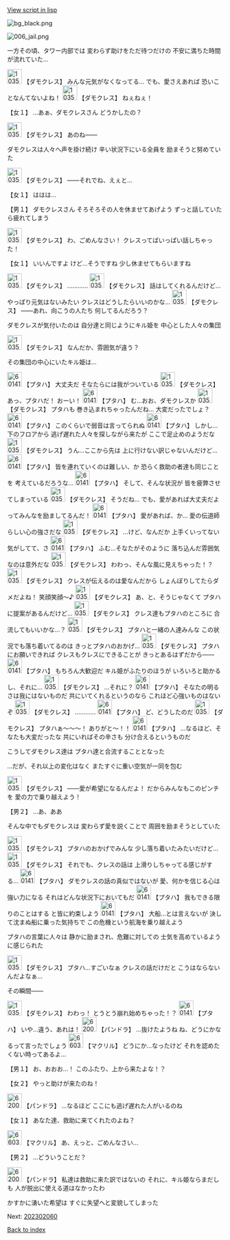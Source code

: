 [View script in lisp](../scripts/202302053.txt)

![bg_black.png](../images/backgrounds/bg_black.png)

![006_jail.png](../images/backgrounds/006_jail.png)

一方その頃、タワー内部では
変わらず助けをただ待つだけの
不安に満ちた時間が流れていた…

<img src="../images/units/103511.png" alt="103511.png" height="34"/>
【ダモクレス】
みんな元気がなくなってる…
でも、愛さえあれば
恐いことなんてないよね！

<img src="../images/units/103511.png" alt="103511.png" height="34"/>
【ダモクレス】
ねぇねぇ！

【女１】
…あぁ、ダモクレスさん
どうかしたの？

<img src="../images/units/103511.png" alt="103511.png" height="34"/>
【ダモクレス】
あのね――

ダモクレスは人々へ声を掛け続け
辛い状況下にいる全員を
励まそうと努めていた

<img src="../images/units/103511.png" alt="103511.png" height="34"/>
【ダモクレス】
――それでね、えぇと…

【女１】
ははは…

【男１】
ダモクレスさん
そろそろその人を休ませてあげよう
ずっと話していたら疲れてしまう

<img src="../images/units/103511.png" alt="103511.png" height="34"/>
【ダモクレス】
わ、ごめんなさい！
クレスってばいっぱい話しちゃった！

【女１】
いいんですよ
けど…そうですね
少し休ませてもらいますね

<img src="../images/units/103511.png" alt="103511.png" height="34"/>
【ダモクレス】
…………

<img src="../images/units/103511.png" alt="103511.png" height="34"/>
【ダモクレス】
話はしてくれるんだけど…
やっぱり元気はないみたい
クレスはどうしたらいいのかな…

<img src="../images/units/103511.png" alt="103511.png" height="34"/>
【ダモクレス】
――あれ、向こうの人たち
何してるんだろう？

ダモクレスが気付いたのは
自分達と同じようにキル姫を
中心とした人々の集団

<img src="../images/units/103511.png" alt="103511.png" height="34"/>
【ダモクレス】
なんだか、雰囲気が違う？

その集団の中心にいたキル姫は…

<img src="../images/units/601411.png" alt="601411.png" height="34"/>
【プタハ】
大丈夫だ
そなたらには我がついている

<img src="../images/units/103511.png" alt="103511.png" height="34"/>
【ダモクレス】
あっ、プタハだ！
おーい！

<img src="../images/units/601411.png" alt="601411.png" height="34"/>
【プタハ】
む…おお、ダモクレスか

<img src="../images/units/103511.png" alt="103511.png" height="34"/>
【ダモクレス】
プタハも
巻き込まれちゃったんだね…
大変だったでしょ？

<img src="../images/units/601411.png" alt="601411.png" height="34"/>
【プタハ】
このくらいで弱音は言ってられぬ

<img src="../images/units/601411.png" alt="601411.png" height="34"/>
【プタハ】
しかし…下のフロアから
逃げ遅れた人々を探しながら来たが
ここで足止めのようだな

<img src="../images/units/103511.png" alt="103511.png" height="34"/>
【ダモクレス】
うん…ここから先は
上に行けない訳じゃないんだけど…

<img src="../images/units/601411.png" alt="601411.png" height="34"/>
【プタハ】
皆を連れていくのは難しい、か
恐らく救助の者達も同じことを
考えているだろうな…

<img src="../images/units/601411.png" alt="601411.png" height="34"/>
【プタハ】
そして、そんな状況が
皆を疲弊させてしまっている

<img src="../images/units/103511.png" alt="103511.png" height="34"/>
【ダモクレス】
そうだね…
でも、愛があれば大丈夫だよ
ってみんなを励ましてるんだ！

<img src="../images/units/601411.png" alt="601411.png" height="34"/>
【プタハ】
愛があれば、か…
愛の伝道師らしい心の強さだな

<img src="../images/units/103511.png" alt="103511.png" height="34"/>
【ダモクレス】
…けど、なんだか
上手くいってない気がしてて、さ

<img src="../images/units/601411.png" alt="601411.png" height="34"/>
【プタハ】
ふむ…そなたがそのように
落ち込んだ雰囲気なのは意外だな

<img src="../images/units/103511.png" alt="103511.png" height="34"/>
【ダモクレス】
わわっ、そんな風に見えちゃった！？

<img src="../images/units/103511.png" alt="103511.png" height="34"/>
【ダモクレス】
クレスが伝えるのは愛なんだから
しょんぼりしてたらダメだよね！
笑顔笑顔～♪

<img src="../images/units/103511.png" alt="103511.png" height="34"/>
【ダモクレス】
あ、と、そうじゃなくて
プタハに提案があるんだけど…

<img src="../images/units/103511.png" alt="103511.png" height="34"/>
【ダモクレス】
クレス達もプタハのところに
合流してもいいかな…？

<img src="../images/units/103511.png" alt="103511.png" height="34"/>
【ダモクレス】
プタハと一緒の人達みんな
この状況でも落ち着いてるのは
きっとプタハのおかげ…

<img src="../images/units/103511.png" alt="103511.png" height="34"/>
【ダモクレス】
プタハにお願いできれば
クレスもクレスにできることが
きっとあるはずだから――

<img src="../images/units/601411.png" alt="601411.png" height="34"/>
【プタハ】
もちろん大歓迎だ
キル姫がふたりのほうが
いろいろと助かるし、それに…

<img src="../images/units/103511.png" alt="103511.png" height="34"/>
【ダモクレス】
…それに？

<img src="../images/units/601411.png" alt="601411.png" height="34"/>
【プタハ】
そなたの明るさは我にはないものだ
共にいてくれるというのなら
これほど心強いものはないぞ

<img src="../images/units/103511.png" alt="103511.png" height="34"/>
【ダモクレス】
…………

<img src="../images/units/601411.png" alt="601411.png" height="34"/>
【プタハ】
ど、どうしたのだ

<img src="../images/units/103511.png" alt="103511.png" height="34"/>
【ダモクレス】
プタハぁ～～～！
ありがと～！！

<img src="../images/units/601411.png" alt="601411.png" height="34"/>
【プタハ】
…なるほど、そなたも大変だったな
共にいればその辛さも
分け合えるというものだ

こうしてダモクレス達は
プタハ達と合流することとなった

…だが、それ以上の変化はなく
またすぐに重い空気が一同を包む

<img src="../images/units/103511.png" alt="103511.png" height="34"/>
【ダモクレス】
――愛が希望になるんだよ！
だからみんなもこのピンチを
愛の力で乗り越えよう！

【男２】
…あ、ああ

そんな中でもダモクレスは
変わらず愛を説くことで
周囲を励まそうとしていた

<img src="../images/units/103511.png" alt="103511.png" height="34"/>
【ダモクレス】
プタハのおかげでみんな
少し落ち着いたみたいだけど…

<img src="../images/units/103511.png" alt="103511.png" height="34"/>
【ダモクレス】
それでも、クレスの話は
上滑りしちゃってる感じがする…

<img src="../images/units/601411.png" alt="601411.png" height="34"/>
【プタハ】
ダモクレスの話の真似ではないが
愛、何かを信じる心は強い力になる
それはどんな状況下においてもだ

<img src="../images/units/601411.png" alt="601411.png" height="34"/>
【プタハ】
我もできる限りのことはする
と皆に約束しよう

<img src="../images/units/601411.png" alt="601411.png" height="34"/>
【プタハ】
大船…とは言えないが
決して沈まぬ船に乗った気持ちで
この危機という航海を乗り越えよう

プタハの言葉に人々は
静かに励まされ、危難に対しての
士気を高めているように感じられた

<img src="../images/units/103511.png" alt="103511.png" height="34"/>
【ダモクレス】
プタハ…すごいなぁ
クレスの話だけだと
こうはならないんだよなぁ…

その瞬間――

<img src="../images/units/103511.png" alt="103511.png" height="34"/>
【ダモクレス】
わわっ！
とうとう崩れ始めちゃった！？

<img src="../images/units/601411.png" alt="601411.png" height="34"/>
【プタハ】
いや…違う、あれは！

<img src="../images/units/62001111.png" alt="62001111.png" height="34"/>
【パンドラ】
…抜けたようね
ね、どうにかなるって言ったでしょう

<img src="../images/units/6603811.png" alt="6603811.png" height="34"/>
【マクリル】
どうにか…なったけど
それを認めたくない時ってあるよ…

【男１】
お、おおお…！
このふたり、上から来たよな！？

【女２】
やっと助けが来たのね！

<img src="../images/units/62001111.png" alt="62001111.png" height="34"/>
【パンドラ】
…なるほど
ここにも逃げ遅れた人がいるのね

【女１】
あなた達、救助に来てくれたのよね？

<img src="../images/units/6603811.png" alt="6603811.png" height="34"/>
【マクリル】
あ、えっと、ごめんなさい…

【男２】
…どういうことだ？

<img src="../images/units/62001111.png" alt="62001111.png" height="34"/>
【パンドラ】
私達は救助に来た訳ではないの
それに、キル姫ならまだしも
人が脱出に使える道はなかったわ

かすかに湧いた希望は
すぐに失望へと変貌してしまった


Next: [202302060](202302060.md)

[Back to index](index.md)
